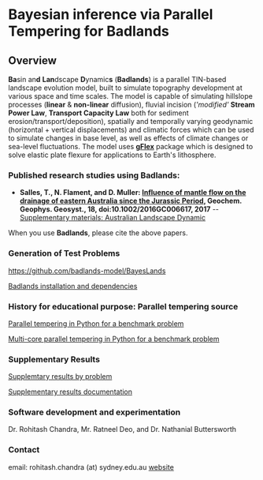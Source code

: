 Bayesian inference via Parallel Tempering for  Badlands
=====
 

## Overview

**Ba**sin an**d** **Lan**dscape **D**ynamic**s** (**Badlands**) is a parallel TIN-based landscape evolution model, built to simulate topography development at various space and time scales. The model is capable of simulating hillslope processes (**linear** & **non-linear** diffusion), fluvial incision (*'modified'* **Stream Power Law**, **Transport Capacity Law** both for sediment  erosion/transport/deposition), spatially and temporally varying geodynamic (horizontal + vertical displacements) and climatic forces which can be used to simulate changes in base level, as well as effects of climate changes or sea-level fluctuations. The model uses  [**gFlex**](https://github.com/awickert/gFlex) package which is designed to solve elastic plate flexure for applications to Earth's lithosphere.
  

### Published research studies using Badlands:

+ **Salles, T., N. Flament, and D. Muller: [Influence of mantle flow on the drainage of eastern Australia since the Jurassic Period](http://dx.doi.org/10.1002/2016GC006617), Geochem. Geophys. Geosyst., 18, doi:10.1002/2016GC006617, 2017** -- [Supplementary materials: Australian Landscape Dynamic](https://github.com/badlands-model/g-cubed-2016)


When you use **Badlands**, please cite the above papers.

### Generation of Test Problems

https://github.com/badlands-model/BayesLands

[Badlands installation and dependencies](https://github.com/badlands-model/paralleltemp_Bayeslands/blob/master/Prerequisites_Badlands.txt)

### History for educational purpose: Parallel tempering source

[Parallel tempering in Python for a benchmark problem](https://github.com/rohitash-chandra/parallel_temp_mixturemodel)

[Multi-core parallel tempering in Python for a benchmark problem](https://github.com/rohitash-chandra/multicore_parallel_temp_mixturemodel)

### Supplementary Results

[Supplemtary results by problem](https://github.com/badlands-model/paralleltemp_Bayeslands/tree/master/supplementary_results)

[Supplementary results documentation](https://github.com/badlands-model/paralleltemp_Bayeslands/blob/master/supplementary_results/bayeslandsRuns_figures.pdf)


### Software development and experimentation

Dr. Rohitash Chandra, Mr. Ratneel Deo, and Dr. Nathanial Buttersworth

### Contact

email: rohitash.chandra (at) sydney.edu.au
[website](rohitash-chandra.github.io)

